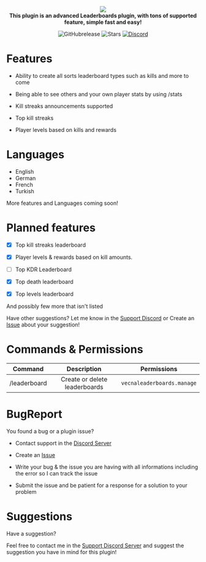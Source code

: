 <p align="center">
    <a href="https://github.com/Vecnavium/VecnaLeaderboards"><img src="https://github.com/Vecnavium/VecnaLeaderboards/blob/master/icon.png"></img></a><br>
    <b>This plugin is an advanced Leaderboards plugin, with tons of supported feature, simple fast and easy!</b>
</p>

<p align="center">
    <img alt="GitHubrelease" src="https://img.shields.io/github/v/release/Vecnavium/VecnaLeaderboards?label=release&sort=semver">
      <img alt="Stars" src= "https://img.shields.io/github/stars/Vecnavium/VecnaLeaderboards?style=for-the-badge">
    <a href="https://discord.gg/6M9tGyWPjr"><img src="https://img.shields.io/discord/837701868649709568?label=discord&color=7289DA&logo=discord" alt="Discord" /></a>
</p>

# Features 


- Ability to create all sorts leaderboard types such as kills and more to come

- Being able to see others and your own player stats by using /stats

- Kill streaks announcements supported

- Top kill streaks 

- Player levels based on kills and rewards

# Languages

- English
- German
- French
- Turkish

More features and Languages coming soon!


# Planned features

- [X] Top kill streaks leaderboard

- [X] Player levels & rewards based on kill amounts.

- [ ] Top KDR Leaderboard 

- [X] Top death leaderboard 

- [X] Top levels leaderboard


And possibly few more that isn't listed

Have other suggestions? Let me know in the [Support Discord](https://discord.gg/jWFB56RqUN) or Create an [Issue](https://github.com/Vecnavium/VecnaLeaderboards/issues/new) about your suggestion!

# Commands & Permissions 

|Command|Description|Permissions|
|:--:|:--:|:--:|
|/leaderboard|Create or delete leaderboards|`vecnaleaderboards.manage`

# BugReport

You found a bug or a plugin issue?

- Contact support in the [Discord Server](https://discord.gg/jWFB56RqUN)

- Create an [Issue](https://github.com/Vecnavium/VecnaLeaderboards/issues/new)

- Write your bug & the issue you are having with all informations including the error so I can track the issue

- Submit the issue and be patient for a response for a solution to your problem

# Suggestions

Have a suggestion?

Feel free to contact me in the [Support Discord Server](https://discord.gg/jWFB56RqUN) and suggest the suggestion you have in mind for this plugin!
